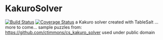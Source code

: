 KakuroSolver
============
[![Build Status](https://travis-ci.org/FourierTransformer/KakuroSolver.svg?branch=master)](https://travis-ci.org/FourierTransformer/KakuroSolver) [![Coverage Status](https://img.shields.io/coveralls/FourierTransformer/KakuroSolver.svg)](https://coveralls.io/r/FourierTransformer/KakuroSolver?branch=master)
a Kakuro solver created with TableSalt
... more to come...
sample puzzles from: https://github.com/ctimmons/cs_kakuro_solver used under public domain